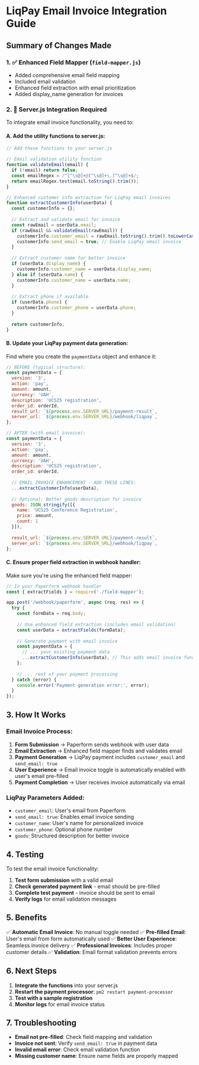 # LiqPay Email Invoice Integration Guide

## Summary of Changes Made

### 1. ✅ Enhanced Field Mapper (`field-mapper.js`)
- Added comprehensive email field mapping
- Included email validation
- Enhanced field extraction with email prioritization
- Added display_name generation for invoices

### 2. 🔧 Server.js Integration Required

To integrate email invoice functionality, you need to:

#### A. Add the utility functions to server.js:
```javascript
// Add these functions to your server.js

// Email validation utility function
function validateEmail(email) {
  if (!email) return false;
  const emailRegex = /^[^\s@]+@[^\s@]+\.[^\s@]+$/;
  return emailRegex.test(email.toString().trim());
}

// Enhanced customer info extraction for LiqPay email invoices
function extractCustomerInfo(userData) {
  const customerInfo = {};
  
  // Extract and validate email for invoice
  const rawEmail = userData.email;
  if (rawEmail && validateEmail(rawEmail)) {
    customerInfo.customer_email = rawEmail.toString().trim().toLowerCase();
    customerInfo.send_email = true; // Enable LiqPay email invoice
  }
  
  // Extract customer name for better invoice
  if (userData.display_name) {
    customerInfo.customer_name = userData.display_name;
  } else if (userData.name) {
    customerInfo.customer_name = userData.name;
  }
  
  // Extract phone if available
  if (userData.phone) {
    customerInfo.customer_phone = userData.phone;
  }
  
  return customerInfo;
}
```

#### B. Update your LiqPay payment data generation:
Find where you create the `paymentData` object and enhance it:

```javascript
// BEFORE (typical structure):
const paymentData = {
  version: '3',
  action: 'pay',
  amount: amount,
  currency: 'UAH',
  description: 'UCS25 registration',
  order_id: orderId,
  result_url: `${process.env.SERVER_URL}/payment-result`,
  server_url: `${process.env.SERVER_URL}/webhook/liqpay`,
};

// AFTER (with email invoice):
const paymentData = {
  version: '3',
  action: 'pay',
  amount: amount,
  currency: 'UAH',
  description: 'UCS25 registration',
  order_id: orderId,
  
  // EMAIL INVOICE ENHANCEMENT - ADD THESE LINES:
  ...extractCustomerInfo(userData),
  
  // Optional: Better goods description for invoice
  goods: JSON.stringify([{
    name: 'UCS25 Conference Registration',
    price: amount,
    count: 1
  }]),
  
  result_url: `${process.env.SERVER_URL}/payment-result`,
  server_url: `${process.env.SERVER_URL}/webhook/liqpay`,
};
```

#### C. Ensure proper field extraction in webhook handler:
Make sure you're using the enhanced field mapper:

```javascript
// In your Paperform webhook handler
const { extractFields } = require('./field-mapper');

app.post('/webhook/paperform', async (req, res) => {
  try {
    const formData = req.body;
    
    // Use enhanced field extraction (includes email validation)
    const userData = extractFields(formData);
    
    // Generate payment with email invoice
    const paymentData = {
      // ... your existing payment data
      ...extractCustomerInfo(userData), // This adds email invoice functionality
    };
    
    // ... rest of your payment processing
  } catch (error) {
    console.error('Payment generation error:', error);
  }
});
```

## 3. How It Works

### Email Invoice Process:
1. **Form Submission** → Paperform sends webhook with user data
2. **Email Extraction** → Enhanced field mapper finds and validates email
3. **Payment Generation** → LiqPay payment includes `customer_email` and `send_email: true`
4. **User Experience** → Email invoice toggle is automatically enabled with user's email pre-filled
5. **Payment Completion** → User receives invoice automatically via email

### LiqPay Parameters Added:
- `customer_email`: User's email from Paperform
- `send_email: true`: Enables email invoice sending
- `customer_name`: User's name for personalized invoice
- `customer_phone`: Optional phone number
- `goods`: Structured description for better invoice

## 4. Testing

To test the email invoice functionality:

1. **Test form submission** with a valid email
2. **Check generated payment link** - email should be pre-filled
3. **Complete test payment** - invoice should be sent to email
4. **Verify logs** for email validation messages

## 5. Benefits

✅ **Automatic Email Invoice**: No manual toggle needed
✅ **Pre-filled Email**: User's email from form automatically used
✅ **Better User Experience**: Seamless invoice delivery
✅ **Professional Invoices**: Includes proper customer details
✅ **Validation**: Email format validation prevents errors

## 6. Next Steps

1. **Integrate the functions** into your server.js
2. **Restart the payment processor**: `pm2 restart payment-processor`
3. **Test with a sample registration**
4. **Monitor logs** for email invoice status

## 7. Troubleshooting

- **Email not pre-filled**: Check field mapping and validation
- **Invoice not sent**: Verify `send_email: true` in payment data
- **Invalid email error**: Check email validation function
- **Missing customer name**: Ensure name fields are properly mapped

